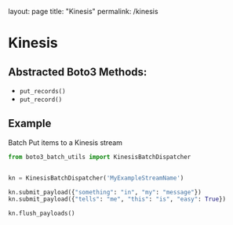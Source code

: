 layout: page
title: "Kinesis"
permalink: /kinesis

# Kinesis
## Abstracted Boto3 Methods:
* `put_records()`
* `put_record()`

## Example
Batch Put items to a Kinesis stream
```python
from boto3_batch_utils import KinesisBatchDispatcher


kn = KinesisBatchDispatcher('MyExampleStreamName')

kn.submit_payload({"something": "in", "my": "message"})
kn.submit_payload({"tells": "me", "this": "is", "easy": True})

kn.flush_payloads()
```